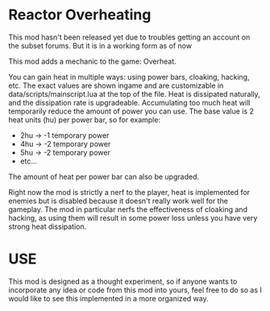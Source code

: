 # Reactor Overheating
This mod hasn't been released yet due to troubles getting an account on the subset forums. But it is in a working form as of now

This mod adds a mechanic to the game: Overheat. 

You can gain heat in multiple ways: using power bars, cloaking, hacking, etc. The exact values are shown ingame and are customizable in data/scripts/mainscript.lua at the top of the file. 
Heat is dissipated naturally, and the dissipation rate is upgradeable. 
Accumulating too much heat will temporarily reduce the amount of power you can use. The base value is 2 heat units (hu) per power bar, so for example:
  * 2hu -> -1 temporary power
  * 4hu -> -2 temporary power
  * 5hu -> -2 temporary power
  * etc...

The amount of heat per power bar can also be upgraded. 

Right now the mod is strictly a nerf to the player, heat is implemented for enemies but is disabled because it doesn't really work well for the gameplay. The mod in particular nerfs the effectiveness of cloaking and hacking, as using them will result in some power loss unless you have very strong heat dissipation. 

# USE

This mod is designed as a thought experiment, so if anyone wants to incorporate any idea or code from this mod into yours, feel free to do so as I would like to see this implemented in a more organized way.
